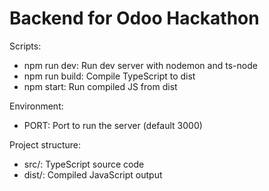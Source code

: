 # Backend for Odoo Hackathon

Scripts:
- npm run dev: Run dev server with nodemon and ts-node
- npm run build: Compile TypeScript to dist
- npm start: Run compiled JS from dist

Environment:
- PORT: Port to run the server (default 3000)

Project structure:
- src/: TypeScript source code
- dist/: Compiled JavaScript output

